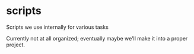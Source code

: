# scripts
Scripts we use internally for various tasks

Currently not at all organized; eventually maybe we'll make it into a proper
project.
